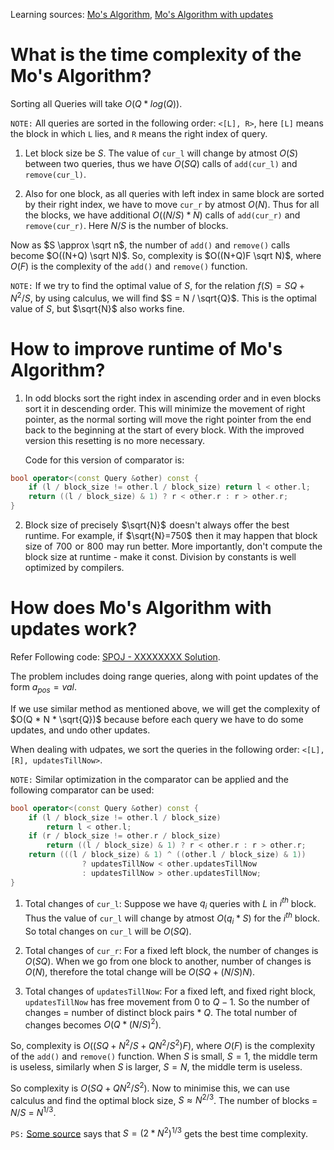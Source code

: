 Learning sources: [Mo's Algorithm](https://cp-algorithms.com/data_structures/sqrt_decomposition.html), [Mo's Algorithm with updates](https://www.youtube.com/watch?v=gUpfwVRXhNY)

# What is the time complexity of the Mo's Algorithm?
Sorting all Queries will take $O(Q*log(Q))$.

`NOTE:` All queries are sorted in the following order: `<[L], R>`, here `[L]` means the block in which `L` lies, and `R` means the right index of query.

1. Let block size be $S$. The value of `cur_l` will change by atmost $O(S)$ between two queries, thus we have $O(SQ)$ calls of `add(cur_l)` and `remove(cur_l)`.

2. Also for one block, as all queries with left index in same block are sorted by their right index, we have to move `cur_r` by atmost $O(N)$. Thus for all the blocks, we have additional $O((N/S)*N)$ calls of `add(cur_r)` and `remove(cur_r)`. Here $N/S$ is the number of blocks.

Now as $S \approx \sqrt n$, the number of `add()` and `remove()` calls become $O((N+Q) \sqrt N)$. So, complexity is $O((N+Q)F \sqrt N)$, where $O(F)$ is the complexity of the `add()` and `remove()` function.

`NOTE:` If we try to find the optimal value of $S$, for the relation $f(S) = SQ + N^2/S$, by using calculus, we will find $S = N / \sqrt{Q}$. This is the optimal value of $S$, but $\sqrt{N}$ also works fine.

# How to improve runtime of Mo's Algorithm?
1. In odd blocks sort the right index in ascending order and in even blocks sort it in descending order. This will minimize the movement of right pointer, as the normal sorting will move the right pointer from the end back to the beginning at the start of every block. With the improved version this resetting is no more necessary.

    Code for this version of comparator is:
```cpp
bool operator<(const Query &other) const {
    if (l / block_size != other.l / block_size) return l < other.l;
    return ((l / block_size) & 1) ? r < other.r : r > other.r;
}
```

2. Block size of precisely  $\sqrt{N}$  doesn't always offer the best runtime. For example, if  $\sqrt{N}=750$  then it may happen that block size of  $700$  or  $800$  may run better. More importantly, don't compute the block size at runtime - make it const. Division by constants is well optimized by compilers.

# How does Mo's Algorithm with updates work?
Refer Following code: [SPOJ - XXXXXXXX Solution](./Q5-mos-updates.cpp).

The problem includes doing range queries, along with point updates of the form $a_{pos} = val$.

If we use similar method as mentioned above, we will get the complexity of $O(Q * N * \sqrt{Q})$ because before each query we have to do some updates, and undo other updates.

When dealing with udpates, we sort the queries in the following order: `<[L], [R], updatesTillNow>`.

`NOTE:` Similar optimization in the comparator can be applied and the following comparator can be used:

```cpp
bool operator<(const Query &other) const {
    if (l / block_size != other.l / block_size) 
        return l < other.l;
    if (r / block_size != other.r / block_size) 
        return ((l / block_size) & 1) ? r < other.r : r > other.r;
    return (((l / block_size) & 1) ^ ((other.l / block_size) & 1))
                ? updatesTillNow < other.updatesTillNow
                : updatesTillNow > other.updatesTillNow;
}
```

1. Total changes of `cur_l`: Suppose we have $q_i$ queries with $L$ in $i^{th}$ block. Thus the value of `cur_l` will change by atmost $O(q_i*S)$ for the $i^{th}$ block. So total changes on `cur_l` will be $O(SQ)$. 

2. Total changes of `cur_r`: For a fixed left block, the number of changes is $O(SQ)$. When we go from one block to another, number of changes is $O(N)$, therefore the total change will be $O(SQ + (N/S)N)$.

3. Total changes of `updatesTillNow`: For a fixed left, and fixed right block, `updatesTillNow` has free movement from $0$ to $Q-1$. So the number of changes = number of distinct block pairs * $Q$. The total number of changes becomes $O(Q * (N/S)^2)$.

So, complexity is $O((SQ + N^2/S + QN^2/S^2)F)$, where $O(F)$ is the complexity of the `add()` and `remove()` function. When $S$ is small, $S = 1$, the middle term is useless, similarly when $S$ is larger, $S = N$, the middle term is useless.

So complexity is $O(SQ + QN^2/S^2)$. Now to minimise this, we can use calculus and find the optimal block size, $S \approx N^{2/3}$. The number of blocks = $N/S$ = $N^{1/3}$.

`PS:` [Some source](https://codeforces.com/blog/entry/72690) says that $S = (2 * N^2)^{1/3}$ gets the best time complexity.